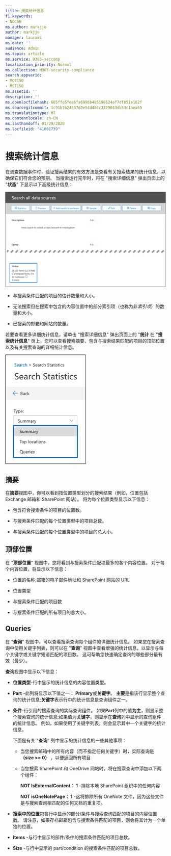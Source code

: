 ```yaml
---
title: 搜索统计信息
f1.keywords:
- NOCSH
ms.author: markjjo
author: markjjo
manager: laurawi
ms.date: ''
audience: Admin
ms.topic: article
ms.service: O365-seccomp
localization_priority: Normal
ms.collection: M365-security-compliance
search.appverid:
- MOE150
- MET150
ms.assetid: ''
description: ''
ms.openlocfilehash: 665ffe5fea6fa6996b405198524ef7dfb51e162f
ms.sourcegitcommit: 1c91b7b24537d0e54d484c3379043db53c1aea65
ms.translationtype: MT
ms.contentlocale: zh-CN
ms.lasthandoff: 01/29/2020
ms.locfileid: "41601739"
---
```

# <a name="search-statistics"></a>搜索统计信息

在调查数据事件时，验证搜索结果的有效方法是查看有关搜索结果的统计信息，以确保它们符合您的预期。 当搜索运行完毕时，将在 "搜索详细信息" 弹出页面上的 "**状态**" 下显示以下高级统计信息：

![在 "搜索详细信息" 弹出页面上搜索 statisics](media/SearchDetailsFlyout.png)

- 与搜索条件匹配的项目的估计数量和大小。

- 无法搜索但在搜索中包含的内容位置中的部分索引项（也称为非*索引项*）的数量和大小。

- 已搜索的邮箱和网站的数量。

若要查看更多详细统计信息，请单击 "搜索详细信息" 弹出页面上的 "**统计** 在 "**搜索统计信息**" 页上，您可以查看搜索摘要、包含与搜索结果匹配的项目的顶部位置以及有关搜索查询的详细统计信息。

![搜索统计信息下拉列表](media/SearchStatisticsDropDownList.png)

## <a name="summary"></a>摘要

在**摘要**视图中，你可以看到按位置类型划分的搜索结果（例如，位置包括 Exchange 邮箱和 SharePoint 网站）。 将为每个位置类型显示以下信息：

- 包含符合搜索条件的项目的位置数。

- 与搜索条件匹配的每个位置类型中的项目总数。

- 与搜索条件匹配的每个位置类型中的项目的总大小。

## <a name="top-locations"></a>顶部位置

在 "**顶部位置**" 视图中，您将看到与搜索条件匹配项最多的各个内容位置。 对于每个内容位置，将显示以下信息：

- 位置的名称;邮箱的电子邮件地址和 SharePoint 网站的 URL

- 位置类型

- 与搜索条件匹配的项目数

- 与搜索条件匹配的所有项目的总大小。

## <a name="queries"></a>Queries

在 "**查询**" 视图中，可以查看搜索查询每个组件的详细统计信息。 如果您在搜索查询中使用关键字列表，则可以在 "**查询**" 视图中查看增强的统计信息，以显示与每个关键字或关键字短语匹配的项目数。 这可帮助您快速确定查询的哪些部分最有效（最少）。 

**查询**视图中显示以下信息：

 - **位置类型**-行中显示的统计信息的内容位置类型。

- **Part** -此列将显示以下值之一： **Primary**或**关键字**。 **主要**是指该行显示整个查询的统计信息;**关键字**表示行中的统计信息是查询组件之一。

- **条件**-行引用的搜索查询的实际查询组件。 如果**Part**列中的值**为主**，则显示整个搜索查询的统计信息;如果值为**关键字**，则显示在**查询**列中显示的查询组件的统计信息。 例如，如果使用了关键字列表，则会显示其中一个关键字的统计信息。

  下面是有关 "**查询**" 列中显示的统计信息的一些其他事项：
  
  - 当您搜索邮箱中的所有内容（而不指定任何关键字）时，实际查询是 **（size >= 0）** ，以便返回所有项目
  
  - 当您搜索 SharePoint 和 OneDrive 网站时，将在搜索查询中添加以下两个组件：
    
    **NOT IsExternalContent： 1** -排除本地 SharePoint 组织中的任何内容
    
    **NOT isOneNotePage： 1** -这将排除所有 OneNote 文件，因为这些文件是与搜索查询相匹配的任何文档的重复项。

- **搜索中的位置**包含行中显示的部分/条件与搜索查询匹配的项目的内容位置数。 请注意，如果存档邮箱包含与搜索条件匹配的项目，则会将其计为一个单独的位置。

- **Items** -与行中显示的部件/条件的搜索条件匹配的项目总数。

- **Size** -与行中显示的 part/condition 的搜索条件匹配的项目总数。

